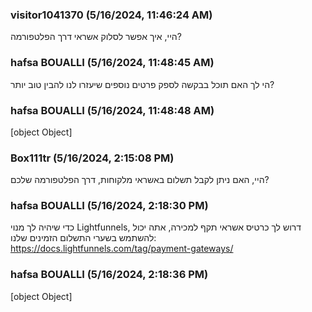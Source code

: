 ### visitor1041370 (5/16/2024, 11:46:24 AM)

היי, איך אפשר לסלוק אשראי דרך הפלטפורמה?

### hafsa BOUALLI (5/16/2024, 11:48:45 AM)

הי לך 
האם תוכל בבקשה לספק פרטים נוספים שיעזרו לנו להבין טוב יותר?

### hafsa BOUALLI (5/16/2024, 11:48:48 AM)

[object Object]

### Box111tr (5/16/2024, 2:15:08 PM)

היי, האם ניתן לקבל תשלום באשראי מלקוחות, דרך הפלטפורמה שלכם?

### hafsa BOUALLI (5/16/2024, 2:18:30 PM)

כדי שיהיה לך מנוי Lightfunnels, דרוש לך כרטיס אשראי תקף
למכירה, אתה יכול להשתמש בשערי התשלום הזמינים שלנו: https://docs.lightfunnels.com/tag/payment-gateways/

### hafsa BOUALLI (5/16/2024, 2:18:36 PM)

[object Object]
